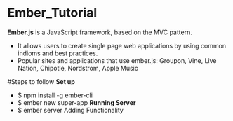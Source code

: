 # Ember_Tutorial

**Ember.js** is a JavaScript framework, based on the MVC pattern. 
- It allows users to create single page web applications by using common indioms and best practices.
- Popular sites and applications that use ember.js: Groupon, Vine, Live Nation, Chipotle, Nordstrom, Apple Music

#Steps to follow
**Set up**  
- $ npm install -g ember-cli
- $ ember new super-app
**Running Server** 
- $ ember server
Adding Functionality
